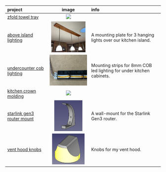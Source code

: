 | project | image | info |
| :--- | :---: | :--- |
|[zfold towel tray](zfold-towel-tray)| [<img src="zfold-towel-tray/preview.png" height="100">](zfold-towel-tray) ||
|[above island lighting](above-island-lighting)| [<img src="above-island-lighting/preview.png" height="100">](above-island-lighting) | A mounting plate for 3 hanging lights over our kitchen island.|
|[undercounter cob lighting](undercounter-cob-lighting)| [<img src="undercounter-cob-lighting/preview.png" height="100">](undercounter-cob-lighting) | Mounting strips for 8mm COB led lighting for under kitchen cabinets.|
|[kitchen crown molding](kitchen-crown-molding)| [<img src="kitchen-crown-molding/preview.png" height="100">](kitchen-crown-molding) ||
|[starlink gen3 router mount](starlink-gen3-router-mount)| [<img src="starlink-gen3-router-mount/preview.png" height="100">](starlink-gen3-router-mount) | A wall-mount for the Starlink Gen3 router.|
|[vent hood knobs](vent-hood-knobs)| [<img src="vent-hood-knobs/preview.png" height="100">](vent-hood-knobs) | Knobs for my vent hood.|
